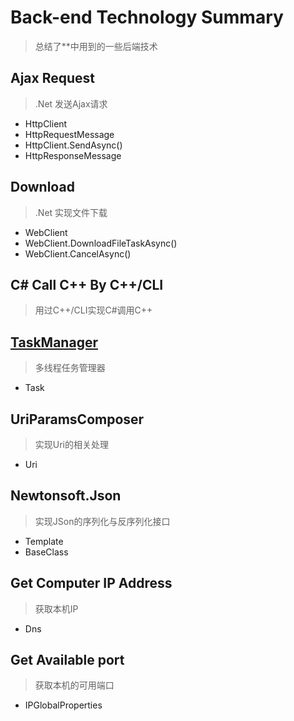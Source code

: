 # Back-end Technology Summary             
> 总结了**中用到的一些后端技术              

## Ajax Request              
> .Net 发送Ajax请求                
* HttpClient     
* HttpRequestMessage       
* HttpClient.SendAsync()         
* HttpResponseMessage            

## Download                   
> .Net 实现文件下载       
* WebClient       
* WebClient.DownloadFileTaskAsync()      
* WebClient.CancelAsync()              

## C# Call C++ By C++/CLI            
> 用过C++/CLI实现C#调用C++             

## [TaskManager](https://github.com/xiong-ang/TaskManager)             
> 多线程任务管理器                  
* Task      

## UriParamsComposer               
> 实现Uri的相关处理                   
* Uri              

## Newtonsoft.Json            
> 实现JSon的序列化与反序列化接口                
* Template      
* BaseClass                      

## Get Computer IP Address         
> 获取本机IP              
* Dns         

## Get Available port               
> 获取本机的可用端口                  
* IPGlobalProperties                   
